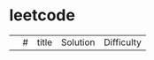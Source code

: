 # leetcode
<table>
  <th>
  <td>#
  </td>
    <td>title
  </td>
    <td>Solution
  </td>
    <td>Difficulty
  </td>
  </th>

</table>
